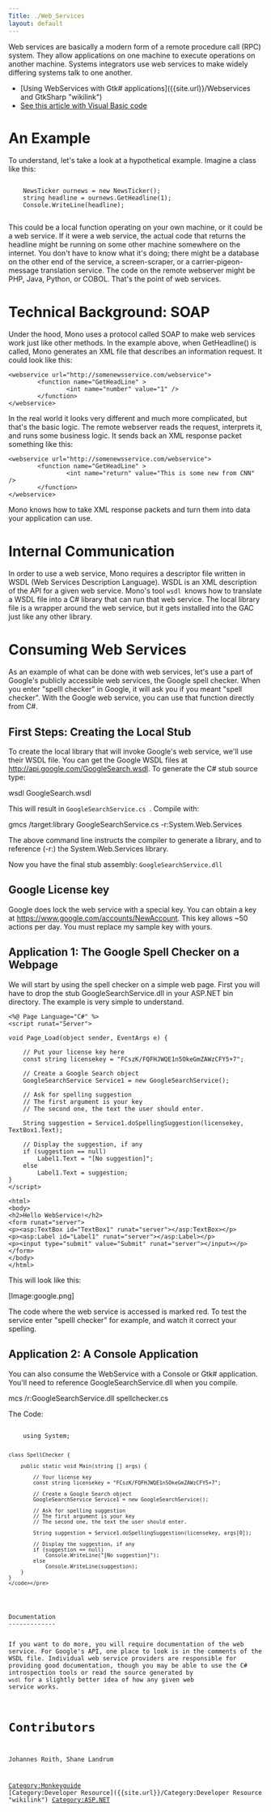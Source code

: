 ```yaml
---
Title: ./Web_Services
layout: default
---
```


Web services are basically a modern form of a remote procedure call
(RPC) system. They allow applications on one machine to execute
operations on another machine. Systems integrators use web services to
make widely differing systems talk to one another.

-   [Using WebServices with Gtk\#
    applications]({{site.url}}/Webservices and GtkSharp "wikilink")
-   [See this article with Visual Basic
    code](Web_Services_(Visual_Basic){{site.url}}/ "wikilink")

An Example
==========

To understand, let's take a look at a hypothetical example. Imagine a
class like this:

<div class="csharp">
    <pre><code>
    NewsTicker ournews = new NewsTicker();
    string headline = ournews.GetHeadline(1);
    Console.WriteLine(headline);
    </code></pre>

</div>
This could be a local function operating on your own machine, or it
could be a web service. If it were a web service, the actual code that
returns the headline might be running on some other machine somewhere on
the internet. You don't have to know what it's doing; there might be a
database on the other end of the service, a screen-scraper, or a
carrier-pigeon-message translation service. The code on the remote
webserver might be PHP, Java, Python, or COBOL. That's the point of web
services.

Technical Background: SOAP
==========================

Under the hood, Mono uses a protocol called SOAP to make web services
work just like other methods. In the example above, when GetHeadline()
is called, Mono generates an XML file that describes an information
request. It could look like this:

    <webservice url="http://somenewsservice.com/webservice">
            <function name="GetHeadLine" >
                    <int name="number" value="1" />
            </function>
    </webservice>

In the real world it looks very different and much more complicated, but
that's the basic logic. The remote webserver reads the request,
interprets it, and runs some business logic. It sends back an XML
response packet something like this:

    <webservice url="http://somenewsservice.com/webservice">
            <function name="GetHeadLine" >
                    <int name="return" value="This is some new from CNN" />
            </function>
    </webservice>

Mono knows how to take XML response packets and turn them into data your
application can use.

Internal Communication
======================

In order to use a web service, Mono requires a descriptor file written
in WSDL (Web Services Description Language). WSDL is an XML description
of the API for a given web service. Mono's tool `wsdl `knows how to
translate a WSDL file into a C\# library that can run that web service.
The local library file is a wrapper around the web service, but it gets
installed into the GAC just like any other library.

Consuming Web Services
======================

As an example of what can be done with web services, let's use a part of
Google's publicly accessible web services, the Google spell checker.
When you enter "spelll checker" in Google, it will ask you if you meant
"spell checker". With the Google web service, you can use that function
directly from C\#.

First Steps: Creating the Local Stub
------------------------------------

To create the local library that will invoke Google's web service, we'll
use their WSDL file. You can get the Google WSDL files at
[<http://api.google.com/GoogleSearch.wsdl>](http://api.google.com/GoogleSearch.wsdl).
To generate the C\# stub source type:

<bash> wsdl GoogleSearch.wsdl </bash>

This will result in `GoogleSearchService.cs `. Compile with:

<bash> gmcs /target:library GoogleSearchService.cs
-r:System.Web.Services </bash>

The above command line instructs the compiler to generate a library, and
to reference (-r:) the System.Web.Services library.

Now you have the final stub assembly: `GoogleSearchService.dll `

Google License key
------------------

Google does lock the web service with a special key. You can obtain a
key at
[<https://www.google.com/accounts/NewAccount>](https://www.google.com/accounts/NewAccount).
This key allows \~50 actions per day. You must replace my sample key
with yours.

Application 1: The Google Spell Checker on a Webpage
----------------------------------------------------

We will start by using the spell checker on a simple web page. First you
will have to drop the stub GoogleSearchService.dll in your ASP.NET bin
directory. The example is very simple to understand.

    <%@ Page Language="C#" %>
    <script runat="Server">

    void Page_Load(object sender, EventArgs e) {
        
        // Put your license key here
        const string licensekey = "FCszK/FQFHJWQE1n5OkeGmZAWzCFY5+7";
        
        // Create a Google Search object
        GoogleSearchService Service1 = new GoogleSearchService();
        
        // Ask for spelling suggestion
        // The first argument is your key
        // The second one, the text the user should enter.
        
        String suggestion = Service1.doSpellingSuggestion(licensekey, TextBox1.Text);   
        
        // Display the suggestion, if any
        if (suggestion == null)
            Label1.Text = "[No suggestion]";
        else    
            Label1.Text = suggestion;
    }
    </script>

    <html>
    <body>
    <h2>Hello WebService!</h2>
    <form runat="server">
    <p><asp:TextBox id="TextBox1" runat="server"></asp:TextBox></p>
    <p><asp:Label id="Label1" runat="server"></asp:Label></p>
    <p><input type="submit" value="Submit" runat="server"></input></p>
    </form>
    </body>
    </html>

This will look like this:

[Image:google.png]

The code where the web service is accessed is marked red. To test the
service enter "spelll checker" for example, and watch it correct your
spelling.

Application 2: A Console Application
------------------------------------

You can also consume the WebService with a Console or Gtk\# application.
You'll need to reference GoogleSearchService.dll when you compile.

<bash> mcs /r:GoogleSearchService.dll spellchecker.cs </bash>

The Code:

<div class="csharp">
    <pre><code>
    using System;

    class SpellChecker {

        public static void Main(string [] args) {
        
            // Your license key
            const string licensekey = "FCszK/FQFHJWQE1n5OkeGmZAWzCFY5+7";
            
            // Create a Google Search object
            GoogleSearchService Service1 = new GoogleSearchService();
            
            // Ask for spelling suggestion
            // The first argument is your key
            // The second one, the text the user should enter.
            
            String suggestion = Service1.doSpellingSuggestion(licensekey, args[0]); 
            
            // Display the suggestion, if any
            if (suggestion == null)
                Console.WriteLine("[No suggestion]");
            else    
                Console.WriteLine(suggestion);
        }
    }
    </code></pre>

</div>
Documentation
-------------

If you want to do more, you will require documentation of the web
service. For Google's API, one place to look is in the comments of the
WSDL file. Individual web service providers are responsible for
providing good documentation, though you may be able to use the C\#
introspection tools or read the source generated by `wsdl `for a
slightly better idea of how any given web service works.

Contributors
============

Johannes Roith, Shane Landrum

<Category:Monkeyguide> [Category:Developer
Resource]({{site.url}}/Category:Developer Resource "wikilink") <Category:ASP.NET>
